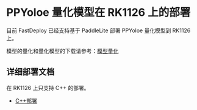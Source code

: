 # PPYoloe 量化模型在 RK1126 上的部署
目前 FastDeploy 已经支持基于 PaddleLite 部署 PPYoloe 量化模型到 RK1126 上。

模型的量化和量化模型的下载请参考：[模型量化](../quantize/README.md)


## 详细部署文档

在 RK1126 上只支持 C++ 的部署。

- [C++部署](cpp)
